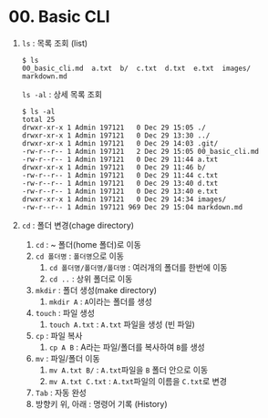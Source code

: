 # 00. Basic CLI

1. `ls` : 목록 조회 (list)

   ```
   $ ls
   00_basic_cli.md  a.txt  b/  c.txt  d.txt  e.txt  images/  markdown.md
   ```

   `ls -al` : 상세 목록 조회

   ```
   $ ls -al
   total 25
   drwxr-xr-x 1 Admin 197121   0 Dec 29 15:05 ./
   drwxr-xr-x 1 Admin 197121   0 Dec 29 13:30 ../
   drwxr-xr-x 1 Admin 197121   0 Dec 29 14:03 .git/
   -rw-r--r-- 1 Admin 197121   2 Dec 29 15:05 00_basic_cli.md
   -rw-r--r-- 1 Admin 197121   0 Dec 29 11:44 a.txt
   drwxr-xr-x 1 Admin 197121   0 Dec 29 11:46 b/
   -rw-r--r-- 1 Admin 197121   0 Dec 29 11:44 c.txt
   -rw-r--r-- 1 Admin 197121   0 Dec 29 13:40 d.txt
   -rw-r--r-- 1 Admin 197121   0 Dec 29 13:40 e.txt
   drwxr-xr-x 1 Admin 197121   0 Dec 29 14:34 images/
   -rw-r--r-- 1 Admin 197121 969 Dec 29 15:04 markdown.md
   ```

2. `cd` : 폴더 변경(chage directory)

   1. `cd` : ~ 폴더(home 폴더)로 이동
   2. `cd 폴더명` : `폴더명`으로 이동
      1. `cd 폴더명/폴더명/폴더명` : 여러개의 폴더를 한번에 이동
      2. `cd ..` : 상위 폴더로 이동
   3. `mkdir` : 폴더 생성(make directory)
      1. `mkdir A` : `A`이라는 폴더를 생성
   4. `touch` : 파일 생성
      1. `touch A.txt` : `A.txt` 파일을 생성 (빈 파일)
   5. `cp` : 파일 복사
      1. `cp A B` : A라는 파일/폴더를 복사하여 `B`를 생성
   6. `mv` : 파일/폴더 이동
      1. `mv A.txt B/` : `A.txt`파일을 `B` 폴더 안으로 이동
      2. `mv A.txt C.txt` : `A.txt`파일의 이름을 `C.txt`로 변경
   7. `Tab` : 자동 완성
   8. 방향키 위, 아래 : 명령어 기록 (History)




